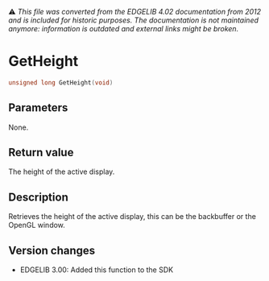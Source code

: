 :warning: _This file was converted from the EDGELIB 4.02 documentation from 2012 and is included for historic purposes. The documentation is not maintained anymore: information is outdated and external links might be broken._

# GetHeight


```c++
unsigned long GetHeight(void)
```

## Parameters
None.

## Return value
The height of the active display.

## Description
Retrieves the height of the active display, this can be the backbuffer or the OpenGL window.

## Version changes
- EDGELIB 3.00: Added this function to the SDK

